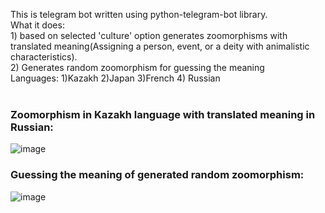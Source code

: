This is telegram bot written using python-telegram-bot library. </br>
What it does: </br>1) based on selected 'culture' option generates zoomorphisms with translated meaning(Assigning a person, event, or a deity with animalistic characteristics).</br>
2) Generates random zoomorphism for guessing the meaning </br>
Languages: 1)Kazakh 2)Japan 3)French 4) Russian </br></br>
### Zoomorphism in Kazakh language with translated meaning in Russian:
![image](https://user-images.githubusercontent.com/74294560/221161177-8aeebe4d-c24c-4cb4-bf22-dfd8ebef72be.png)
</br>
### Guessing the meaning of generated random zoomorphism:
![image](https://user-images.githubusercontent.com/74294560/221161660-d26291d5-28bd-4475-99e2-c213c81ee3fa.png)
